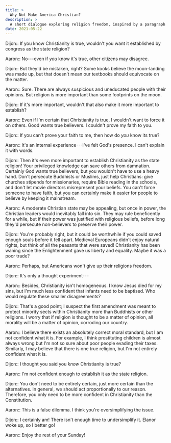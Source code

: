 ```yaml
---
title: >
  Why Not Make America Christian?
description: >
  A short dialogue exploring religion freedom, inspired by a paragraph in the introduction of _The Closing of the American Mind_ by Allan Bloom.
date: 2021-05-22
---
```


Dijon:: If you know Christianity is true, wouldn't you want it established by congress as the state religion?

Aaron:: No---even if _you_ know it's true, other citizens may disagree.

Dijon:: But they'd be mistaken, right? Some kooks believe the moon-landing was made up, but that doesn't mean our textbooks should equivocate on the matter.

Aaron:: Sure. There are always suspicious and uneducated people with their opinions. But religion is more important than some footprints on the moon.

Dijon:: If it's more important, wouldn't that also make it more important to establish?

Aaron:: Even if I'm certain that Christianity is true, I wouldn't want to force it on others. Good wants true believers. I couldn't prove my faith to you.

Dijon:: If you can't prove your faith to me, then how do _you_ know its true?

Aaron:: It's an internal experience---I've felt God's presence. I can't explain it with words.

Dijon:: Then it's even more important to establish Christianity as the state religion! Your privileged knowledge can save others from damnation. Certainly God wants true believers, but you wouldn't have to use a heavy hand. Don't persecute Buddhists or Muslims, just help Christians: give churches stipends for missionaries, require Bible reading in the schools, and don't let movie directors misrepresent your beliefs. You can't force someone to have faith, but you can certainly make it easier for people to believe by keeping it mainstream.

Aaron:: A moderate Christian state may be appealing, but once in power, the Christian leaders would inevitably fall into sin. They may rule beneficently for a while, but if their power was justified with religious beliefs, before long they'd persecute non-believers to preserve their power.

Dijon:: You're probably right, but it could be worthwhile if you could saved enough souls before it fell apart. Medieval Europeans didn't enjoy natural rights, but think of all the peasants that were saved! Christianity has been waning since the Enlightenment gave us liberty and equality. Maybe it was a poor trade?

Aaron:: Perhaps, but Americans won't give up their religions freedom.

Dijon:: It's only a thought experiment---

Aaron:: Besides, Christianity isn't homogeneous. I know Jesus died for my sins, but I'm much less confident that infants need to be baptised. Who would regulate these smaller disagreements?

Dijon:: That's a good point; I suspect the first amendment was meant to protect minority sects within Christianity more than Buddhists or other religions. I worry that if religion is thought to be a matter of opinion, all morality will be a matter of opinion, corroding our country.

Aaron:: I believe there exists an absolutely correct moral standard, but I am not confident what it is. For example, I think prostituting children is almost always wrong but I'm not so sure about poor people evading their taxes. Similarly, I may believe that there is one true religion, but I'm not entirely confident what it is.

Dijon:: I thought you said you _know_ Christianity is true?

Aaron:: I'm not confident enough to establish it as the state religion.

Dijon:: You don't need to be entirely certain, just more certain than the alternatives. In general, we should act proportionally to our reason. Therefore, you only need to be more confident in Christianity than the Constitution.

Aaron:: This is a false dilemma. I think you're oversimplifying the issue.

Dijon:: I certainly am! There isn't enough time to undersimplify it. Elanor woke up, so I better go!

Aaron:: Enjoy the rest of your Sunday!
